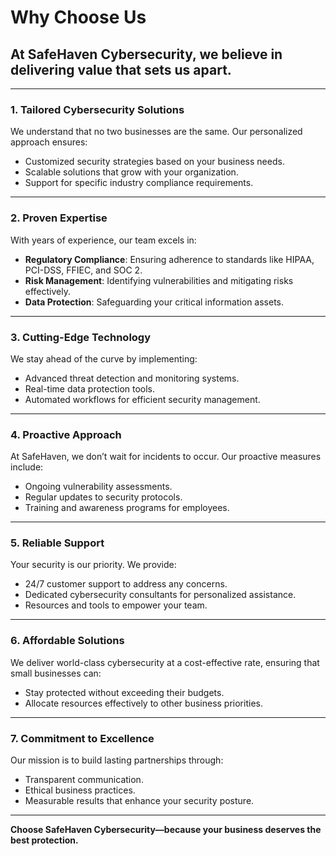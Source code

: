 # Why Choose Us

## At SafeHaven Cybersecurity, we believe in delivering value that sets us apart.

---

### 1. **Tailored Cybersecurity Solutions**
We understand that no two businesses are the same. Our personalized approach ensures:
- Customized security strategies based on your business needs.
- Scalable solutions that grow with your organization.
- Support for specific industry compliance requirements.

---

### 2. **Proven Expertise**
With years of experience, our team excels in:
- **Regulatory Compliance**: Ensuring adherence to standards like HIPAA, PCI-DSS, FFIEC, and SOC 2.
- **Risk Management**: Identifying vulnerabilities and mitigating risks effectively.
- **Data Protection**: Safeguarding your critical information assets.

---

### 3. **Cutting-Edge Technology**
We stay ahead of the curve by implementing:
- Advanced threat detection and monitoring systems.
- Real-time data protection tools.
- Automated workflows for efficient security management.

---

### 4. **Proactive Approach**
At SafeHaven, we don’t wait for incidents to occur. Our proactive measures include:
- Ongoing vulnerability assessments.
- Regular updates to security protocols.
- Training and awareness programs for employees.

---

### 5. **Reliable Support**
Your security is our priority. We provide:
- 24/7 customer support to address any concerns.
- Dedicated cybersecurity consultants for personalized assistance.
- Resources and tools to empower your team.

---

### 6. **Affordable Solutions**
We deliver world-class cybersecurity at a cost-effective rate, ensuring that small businesses can:
- Stay protected without exceeding their budgets.
- Allocate resources effectively to other business priorities.

---

### 7. **Commitment to Excellence**
Our mission is to build lasting partnerships through:
- Transparent communication.
- Ethical business practices.
- Measurable results that enhance your security posture.

---

**Choose SafeHaven Cybersecurity—because your business deserves the best protection.**
